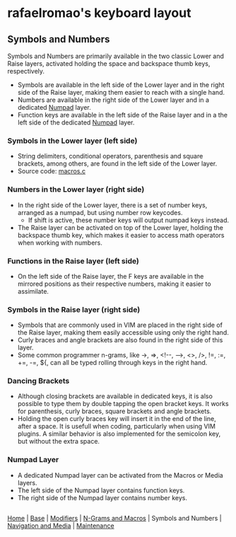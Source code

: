 # rafaelromao's keyboard layout

## Symbols and Numbers
Symbols and Numbers are primarily available in the two classic Lower and Raise layers, activated holding the space and backspace thumb keys, respectively.
- Symbols are available in the left side of the Lower layer and in the right side of the Raise layer, making them easier to reach with a single hand.
- Numbers are available in the right side of the Lower layer and in a dedicated [Numpad](symbols.md#numpad) layer.
- Function keys are available in the left side of the Raise layer and in a the left side of the dedicated [Numpad](symbols.md#numpad) layer.

### Symbols in the Lower layer (left side)
- String delimiters, conditional operators, parenthesis and square brackets, among others, are found in the left side of the Lower layer.
- Source code: [macros.c](../src/qmk/users/rafaelromao/features/macros.c)

### Numbers in the Lower layer (right side)
- In the right side of the Lower layer, there is a set of number keys, arranged as a numpad, but using number row keycodes.
  - If shift is active, these number keys will output numpad keys instead.
- The Raise layer can be activated on top of the Lower layer, holding the backspace thumb key, which makes it easier to access math operators when working with numbers.

### Functions in the Raise layer (left side)
- On the left side of the Raise layer, the F keys are available in the mirrored positions as their respective numbers, making it easier to assimilate.

### Symbols in the Raise layer (right side)
- Symbols that are commonly used in VIM are placed in the right side of the Raise layer, making them easily accessible using only the right hand.
- Curly braces and angle brackets are also found in the right side of this layer.
- Some common programmer n-grams, like ->, =>, \<!--, -->, <>, />, !=, :=, +=, -=, ${, can all be typed rolling through keys in the right hand.

### Dancing Brackets
- Although closing brackets are available in dedicated keys, it is also possible to type them by double tapping the open bracket keys. It works for parenthesis, curly braces, square brackets and angle brackets.
- Holding the open curly braces key will insert it in the end of the line, after a space. It is usefull when coding, particularly when using VIM plugins. A similar behavior is also implemented for the semicolon key, but without the extra space.

 ### Numpad Layer
- A dedicated Numpad layer can be activated from the Macros or Media layers.
- The left side of the Numpad layer contains function keys.
- The right side of the Numpad layer contains number keys.

##
[Home](../readme.md) | 
[Base](base.md) |
[Modifiers](modifiers.md) |
[N-Grams and Macros](macros.md) |
Symbols and Numbers |
[Navigation and Media](navigation.md) |
[Maintenance](maintenance.md)
